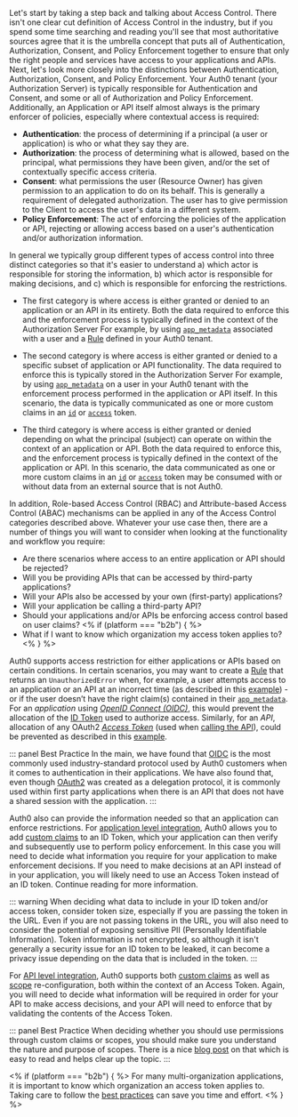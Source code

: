 Let's start by taking a step back and talking about Access Control.  There isn't one clear cut definition of Access Control in the industry, but if you spend some time searching and reading you'll see that most authoritative sources agree that it is the umbrella concept that puts all of Authentication, Authorization, Consent, and Policy Enforcement together to ensure that only the right people and services have access to your applications and APIs.  Next, let's look more closely into the distinctions between Authentication, Authorization, Consent, and Policy Enforcement. Your Auth0 tenant (your Authorization Server) is typically responsible for Authentication and Consent, and some or all of Authorization and Policy Enforcement. Additionally, an Application or API itself almost always is the primary enforcer of policies, especially where contextual access is required:

* **Authentication**: the process of determining if a principal (a user or application) is who or what they say they are.
* **Authorization**: the process of determining what is allowed, based on the principal, what permissions they have been given, and/or the set of contextually specific access criteria.
* **Consent**: what permissions the user (Resource Owner) has given permission to an application to do on its behalf. This is generally a requirement of delegated authorization.  The user has to give permission to the Client to access the user's data in a different system.
* **Policy Enforcement**: The act of enforcing the policies of the application or API, rejecting or allowing access based on a user's authentication and/or authorization information.

In general we typically group different types of access control into three distinct categories so that it's easier to understand a) which actor is responsible for storing the information, b) which actor is responsible for making decisions, and c) which is responsible for enforcing the restrictions.

* The first category is where access is either granted or denied to an application or an API in its entirety. Both the data required to enforce this and the enforcement process is typically defined in the context of the Authorization Server For example, by using [`app_metadata`](/users/concepts/overview-user-metadata) associated with a user and a [Rule](/rules) defined in your Auth0 tenant.

* The second category is where access is either granted or denied to a specific subset of application or API functionality. The data required to enforce this is typically stored in the Authorization Server For example, by using [`app_metadata`](/users/concepts/overview-user-metadata) on a user in your Auth0 tenant with the enforcement process performed in the application or API itself. In this scenario, the data is typically communicated as one or more custom claims in an [`id`](/tokens/id-tokens) or [`access`](/tokens/access-tokens) token.

* The third category is where access is either granted or denied depending on what the principal (subject) can operate on within the context of an application or API. Both the data required to enforce this, and the enforcement process is typically defined in the context of the application or API. In this scenario, the data communicated as one or more custom claims in an [`id`](/tokens/id-tokens) or [`access`](/tokens/access-tokens) token may be consumed with or without data from an external source that is not Auth0.

In addition, Role-based Access Control (RBAC) and Attribute-based Access Control (ABAC) mechanisms can be applied in any of the Access Control categories described above. Whatever your use case then, there are a number of things you will want to consider when looking at the functionality and workflow you require:

* Are there scenarios where access to an entire application or API should be rejected?
* Will you be providing APIs that can be accessed by third-party applications?
* Will your APIs also be accessed by your own (first-party) applications?
* Will your application be calling a third-party API?
* Should your applications and/or APIs be enforcing access control based on user claims?
<% if (platform === "b2b") { %>
* What if I want to know which organization my access token applies to?
<%  } %>

Auth0 supports access restriction for either applications or APIs based on certain conditions. In certain scenarios, you may want to create a [Rule](/rules) that returns an `UnauthorizedError` when, for example, a user attempts access to an application or an API at an incorrect time (as described in this [example](/authorization/concepts/sample-use-cases-rules#allow-access-only-on-weekdays-for-a-specific-application)) - or if the user doesn’t have the right claim(s) contained in their [`app_metadata`](/users/concepts/overview-user-metadata). For an _application_ using <dfn data-key="openid">[OpenID Connect (OIDC)](/protocols/oidc)</dfn>, this would prevent the allocation of the [ID Token](/tokens/id-tokens) used to authorize access. Similarly, for an _API_, allocation of any OAuth2 <dfn data-key="Access Token">[Access Token](/tokens/access-tokens)</dfn> (used when [calling the API](/api-auth/why-use-access-tokens-to-secure-apis)), could be prevented as described in this [example](/api-auth/restrict-access-api#example-deny-access-to-anyone-calling-the-api).

::: panel Best Practice
In the main, we have found that [OIDC](/protocols/oidc) is the most commonly used industry-standard protocol used by Auth0 customers when it comes to authentication in their applications. We have also found that, even though [OAuth2](protocols/oauth2) was created as a delegation protocol, it is commonly used within first party applications when there is an API that does not have a shared session with the application.
:::

Auth0 also can provide the information needed so that an application can enforce restrictions. For [application level integration](#application-integration), Auth0 allows you to add [custom claims](#id-token-claims) to an ID Token, which your application can then verify and subsequently use to perform policy enforcement. In this case you will need to decide what information you require for your application to make enforcement decisions.  If you need to make decisions at an API instead of in your application, you will likely need to use an Access Token instead of an ID token.  Continue reading for more information.

::: warning
When deciding what data to include in your ID token and/or access token, consider token size, especially if you are passing the token in the URL. Even if you are not passing tokens in the URL, you will also need to consider the potential of exposing sensitive PII (Personally Identifiable Information). Token information is not encrypted, so although it isn't generally a security issue for an ID token to be leaked, it can become a privacy issue depending on the data that is included in the token.
:::

For [API level integration](#api-integration), Auth0 supports both [custom claims](#access-token-claims) as well as [scope](#access-token-scopes) re-configuration, both within the context of an Access Token. Again, you will need to decide what information will be required in order for your API to make access decisions, and your API will need to enforce that by validating the contents of the Access Token.

::: panel Best Practice
When deciding whether you should use permissions through custom claims or scopes, you should make sure you understand the nature and purpose of scopes.  There is a nice [blog post](https://auth0.com/blog/on-the-nature-of-oauth2-scopes/) on that which is easy to read and helps clear up the topic.
:::

<% if (platform === "b2b") { %>
For many multi-organization applications, it is important to know which organization an access token applies to. Taking care to follow the [best practices](#Organization-Data-in-an-Access-Token) can save you time and effort.
<% } %>
